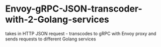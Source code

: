 # Envoy-gRPC-JSON-transcoder-with-2-Golang-services
takes in HTTP JSON request - transcodes to gRPC with Envoy proxy and sends requests to different Golang services
